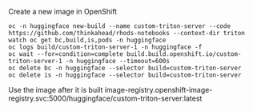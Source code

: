 Create a new image in OpenShift
```
oc -n huggingface new-build --name custom-triton-server --code https://github.com/thinkahead/rhods-notebooks --context-dir triton
watch oc get bc,build,is,pods -n huggingface
oc logs build/custom-triton-server-1 -n huggingface -f
oc wait --for=condition=complete build.build.openshift.io/custom-triton-server-1 -n huggingface --timeout=600s
oc delete bc -n huggingface --selector build=custom-triton-server
oc delete is -n huggingface --selector build=custom-triton-server
```
Use the image after it is built image-registry.openshift-image-registry.svc:5000/huggingface/custom-triton-server:latest
